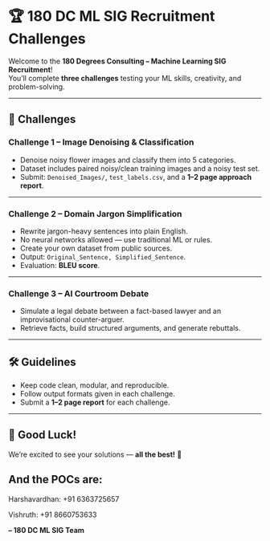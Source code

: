 # 🏆 180 DC ML SIG Recruitment Challenges

Welcome to the **180 Degrees Consulting – Machine Learning SIG Recruitment**!  
You’ll complete **three challenges** testing your ML skills, creativity, and problem-solving.

---

## 📜 Challenges

### **Challenge 1 – Image Denoising & Classification**
- Denoise noisy flower images and classify them into 5 categories.
- Dataset includes paired noisy/clean training images and a noisy test set.
- Submit: `Denoised_Images/`, `test_labels.csv`, and a **1–2 page approach report**.

---

### **Challenge 2 – Domain Jargon Simplification**
- Rewrite jargon-heavy sentences into plain English.
- No neural networks allowed — use traditional ML or rules.
- Create your own dataset from public sources.
- Output: `Original_Sentence, Simplified_Sentence`.
- Evaluation: **BLEU score**.

---

### **Challenge 3 – AI Courtroom Debate**
- Simulate a legal debate between a fact-based lawyer and an improvisational counter-arguer.
- Retrieve facts, build structured arguments, and generate rebuttals.

---

## 🛠 Guidelines
- Keep code clean, modular, and reproducible.
- Follow output formats given in each challenge.
- Submit a **1–2 page report** for each challenge.

---

## 🙌 Good Luck!
We’re excited to see your solutions — **all the best!** 🚀

## And the POCs are:
Harshavardhan: +91 6363725657

Vishruth: +91 8660753633

**– 180 DC ML SIG Team**
